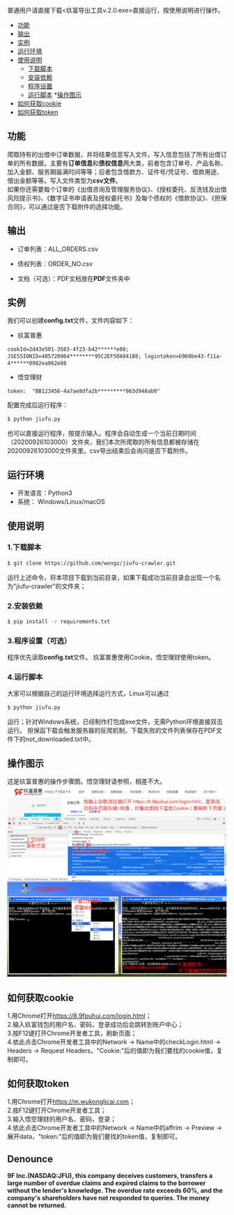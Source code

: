 普通用户请直接下载<玖富导出工具v.2.0.exe>直接运行，按使用说明进行操作。
* [功能](#功能)
* [输出](#输出)
* [实例](#实例)
* [运行环境](#运行环境)
* [使用说明](#使用说明)
  * [下载脚本](#1下载脚本)
  * [安装依赖](#2安装依赖)
  * [程序设置](#3程序设置可选)
  * [运行脚本](#4运行脚本)
 *[操作图示](#操作图示)
* [如何获取cookie](#如何获取cookie)
* [如何获取token](#如何获取token)

## 功能
爬取持有的出借中订单数据，并将结果信息写入文件。写入信息包括了所有出借订单的所有数据，主要有**订单信息**和**债权信息**两大类，前者包含订单号、产品名称、加入金额、服务期届满时间等等；后者包含借款方、证件号/凭证号、借款用途、借出金额等等。写入文件类型为**csv文件**。<br>
如果你还需要每个订单的《出借咨询及管理服务协议》、《授权委托、反洗钱及出借风险提示书》、《数字证书申请表及授权委托书》及每个债权的《借款协议》、《担保合同》，可以通过是否下载附件的选择功能。

## 输出
- 订单列表：ALL_ORDERS.csv

- 债权列表：ORDER_NO.csv

- 文档（可选）：PDF文档放在**PDF**文件夹中

## 实例
我们可以创建**config.txt**文件，文件内容如下：
- 玖富普惠
```
cookId=2d43e501-3583-4f23-b42******e88; JSESSIONID=485720964********95C2EF50A94188; logintoken=b968be43-f11a-4******0982ea862e88
```
- 悟空理财
```
token:  "BB123456-4a7ae8dfa2b*********963d948ab0"
```
配置完成后运行程序：
```bash
$ python jiufu.py
```
也可以直接运行程序，按提示输入。程序会自动生成一个当前日期时间（20200926103000）文件夹，我们本次所爬取的所有信息都被存储在20200926103000文件夹里。csv导出结束后会询问是否下载附件。

## 运行环境
- 开发语言：Python3
- 系统： Windows/Linux/macOS

## 使用说明
### 1.下载脚本
```bash
$ git clone https://github.com/wongz/jiufu-crawler.git
```
运行上述命令，将本项目下载到当前目录，如果下载成功当前目录会出现一个名为"jiufu-crawler"的文件夹；
### 2.安装依赖
```bash
$ pip install -r requirements.txt
```
### 3.程序设置（可选）
程序优先读取**config.txt**文件。
玖富普惠使用Cookie，悟空理财使用token。

### 4.运行脚本
大家可以根据自己的运行环境选择运行方式，Linux可以通过
```bash
$ python jiufu.py
```
运行；针对Windows系统，已经制作打包成exe文件，无需Python环境直接双击运行。
担保函下载会触发服务器的反爬机制，下载失败的文件列表保存在PDF文件下的not_downloaded.txt中。

## 操作图示
这是玖富普惠的操作步骤图。悟空理财请参照，相差不大。
![](https://github.com/wongz/jiufu-crawler/blob/master/step.jpg)

## 如何获取cookie
1.用Chrome打开<https://8.9fpuhui.com/login.html>；<br>
2.输入玖富钱包的用户名、密码，登录成功后会跳转到账户中心；<br>
3.按F12键打开Chrome开发者工具，刷新页面；<br>
4.依此点击Chrome开发者工具中的Network -> Name中的checkLogin.html -> Headers -> Request Headers，"Cookie:"后的值即为我们要找的cookie值，复制即可。<br>

## 如何获取token
1.用Chrome打开<https://m.wukonglicai.com>；<br>
2.按F12键打开Chrome开发者工具；<br>
3.输入悟空理财的用户名、密码，登录；<br>
4.依此点击Chrome开发者工具中的Network -> Name中的affrim -> Preview -> 展开data，"token:"后的值即为我们要找的token值，复制即可。<br>

## Denounce
**9F Inc.(NASDAQ:JFU), this company deceives customers, transfers a large number of overdue claims and expired claims to the borrower without the lender's knowledge. The overdue rate exceeds 60%, and the company's shareholders have not responded to queries. The money cannot be returned.**
